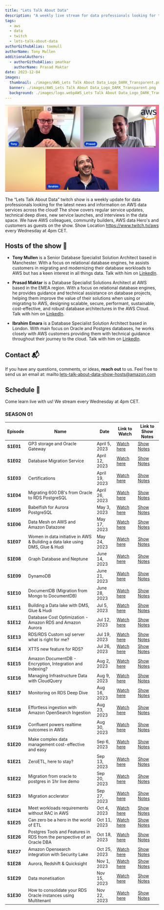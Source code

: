 ```yaml
---
title: "Lets Talk About Data"
description: "A weekly live stream for data professionals looking for the latest news and information on AWS data services across the cloud, we have AWS colleagues, community builders, AWS data Hero's and customers as guests on the show" 
tags:
  - aws
  - data
  - twitch
  - lets-talk-about-data
authorGithubAlias: toemull
authorName: Tony Mullen
additionalAuthors: 
  - authorGithubAlias: pmatkar
    authorName: Prasad Maktar
date: 2023-12-04
images:
  thumbnail: ./images/AWS_Lets Talk About Data_Logo_DARK_Transparent.png
  banner: ./images/AWS_Lets Talk About Data_Logo_DARK_Transparent.png
  background: ./images/logo.webpAWS_Lets Talk About Data_Logo_DARK_Transparent.png
---
```


![Image of Tony, Prasad and Ibrahim  enjoying the live stream together](images/ltad-header.jpg)

The “Lets Talk About Data” twitch show is a weekly update for data professionals looking for the latest news and information on AWS data services across the cloud! The show covers regular service updates, technical deep dives, new service launches, and interviews in the data space. We have AWS colleagues, community builders, AWS data Hero's and customers as guests on the show.  Show Location  https://www.twitch.tv/aws every Wednesday at 4pm CET.

## Hosts of the show 🎤

- **Tony Mullen** is a Senior Database Specialist Solution Architect based in Manchester. With a focus on relational database engines, he assists customers in migrating and modernizing their database workloads to AWS but has a keen interest in all things data.  Talk with him on [LinkedIn](https://www.linkedin.com/in/tony-mullen-8b05927/).

- **Prasad Maktar** is a Database Specialist Solutions Architect at AWS based in the EMEA region. With a focus on relational database engines, he provides guidance and technical assistance on database projects, helping them improve the value of their solutions when using or migrating to AWS, designing scalable, secure, performant, sustainable, cost-effective, and robust database architectures in the AWS Cloud. Talk with him on [LinkedIn](https://www.linkedin.com/in/prasad-matkar-37063715/).

- **Ibrahim Emara** is a Database Specialist Solution Architect based in London. With main focus on Oracle and Postgres databases, he works closely with AWS customers providing them with technical guidance throughout their journey to the cloud. Talk with him on [LinkedIn](https://www.linkedin.com/in/ibrahim-emara-b295a675/).

## Contact 📬

If you have any questions, comments, or ideas, **reach out** to us. Feel free to send us an email at: mailto:lets-talk-about-data-show-hosts@amazon.com

## Schedule 📆

Come learn live with us! We stream every Wednesday at 4pm CET.

### SEASON 01

| Episode | Name| Date | Link to Watch | Link to Show Notes |
|--|--|--|--|--|
| **S1E01** | GP3 storage and Oracle Gateway| April 5, 2023 | [Watch here](https://www.twitch.tv/videos/1841659475) |[Show Notes](/livestreams/lets-talk-about-data/2023-04-05) |
| **S1E02** | Database Migration Service| April 12, 2023 | [Watch here](https://www.twitch.tv/videos/1841014442) |[Show Notes](/livestreams/lets-talk-about-data/2023-04-12) |
| **S1E03** | Certifications| April 19, 2023 | [Watch here](https://www.twitch.tv/videos/1841017419) |[Show Notes](/livestreams/lets-talk-about-data/2023-04-19) |
| **S1E04** | Migrating 600 DB's from Oracle to RDS PostgreSQL| April 26, 2023 | [Watch here](https://www.twitch.tv/videos/1841658373) |[Show Notes](/livestreams/lets-talk-about-data/2023-04-26) |
| **S1E05** | Babelfish for Aurora PostgreSQL| May 3, 2023 | [Watch here](https://www.twitch.tv/videos/1841658652) |[Show Notes](/livestreams/lets-talk-about-data/2023-05-03) |
| **S1E06** | Data Mesh on AWS and Amazon Datazone| May 17, 2023 | [Watch here](https://www.twitch.tv/videos/1841659193) |[Show Notes](/livestreams/lets-talk-about-data/2023-05-17) |
| **S1E07** | Women in data initiative in AWS & Building a data lake using DMS, Glue & Hudi| May 24, 2023 | [Watch here](https://www.twitch.tv/videos/1841658946) |[Show Notes](/livestreams/lets-talk-about-data/2023-05-24) |
| **S1E08** | Graph Database and Neptune| June 14, 2023 | [Watch here](https://www.twitch.tv/videos/1851873056) |[Show Notes](/livestreams/lets-talk-about-data/2023-06-14) |
| **S1E09** | DynamoDB | June 21, 2023 | [Watch here](https://www.twitch.tv/videos/1851873056) |[Show Notes](/livestreams/lets-talk-about-data/2023-06-21) |
| **S1E10** | DocumentDB (Migration from Mongo to DocumentDB)| June 28, 2023 | [Watch here](https://www.twitch.tv/videos/1953157024) |[Show Notes](/livestreams/lets-talk-about-data/2023-06-28) |
| **S1E11** | Building a Data lake with DMS, Glue & Hudi| Jul 5, 2023 | [Watch here](https://www.twitch.tv/videos/1953225374) |[Show Notes](/livestreams/lets-talk-about-data/2023-07-05) |
| **S1E12** | Database Cost Optimization - Amazon RDS and Amazon Aurora | Jul 12, 2023 | [Watch here](https://www.twitch.tv/videos/1953967848) |[Show Notes](/livestreams/lets-talk-about-data/2023-07-12) |
| **S1E13** | RDS/RDS Custom sql server what is right for me? | Jul 19, 2023 | [Watch here](https://www.twitch.tv/videos/1876777687) |[Show Notes](/livestreams/lets-talk-about-data/2023-07-19) |
| **S1E14** | XTTS new feature for RDS? | Jul 26, 2023 | [Watch here](https://www.twitch.tv/videos/1882902977) |[Show Notes](/livestreams/lets-talk-about-data/2023-07-26) |
| **S1E15** | Amazon DocumentDB - Encryption, Integration and Indexing? | Aug 2, 2023 | [Watch here](https://www.twitch.tv/videos/1888909812) |[Show Notes](/livestreams/lets-talk-about-data/2023-08-02) |
| **S1E16** | Managing Infrastructure Data with CloudQuery | Aug 9, 2023 | [Watch here](https://www.twitch.tv/videos/1907162122) |[Show Notes](/livestreams/lets-talk-about-data/2023-08-09) |
| **S1E17** | Monitoring on RDS Deep Dive | Aug 16, 2023 | [Watch here](https://www.twitch.tv/videos/1907161452) |[Show Notes](/livestreams/lets-talk-about-data/2023-08-16) |
| **S1E18** | Effortless ingestion with Amazon OpenSearch Ingestion| Aug 23, 2023 | [Watch here](https://www.twitch.tv/videos/1907119575) |[Show Notes](/livestreams/lets-talk-about-data/2023-08-23) |
| **S1E19** | Confluent powers realtime outcomes in AWS | Aug 30, 2023 | [Watch here](https://www.twitch.tv/videos/1918470045) |[Show Notes](/livestreams/lets-talk-about-data/2023-08-30) |
| **S1E20** | Make complex data management cost-effective and easy | Sep 6, 2023 | [Watch here](https://www.twitch.tv/videos/1918470045) |[Show Notes](/livestreams/lets-talk-about-data/2023-09-06) |
| **S1E21** | ZeroETL, here to stay? | Sep 13, 2023 | [Watch here](https://www.twitch.tv/videos/1925129457) |[Show Notes](/livestreams/lets-talk-about-data/2023-09-13) |
| **S1E22** | Migration from oracle to postgres in 1hr live demo | Sep 20, 2023 | [Watch here](https://www.twitch.tv/videos/1931178867) |[Show Notes](/livestreams/lets-talk-about-data/2023-09-20) |
| **S1E23** | Migration acclerator  | Sep 27, 2023 | [Watch here](https://www.twitch.tv/videos/1937198717) |[Show Notes](/livestreams/lets-talk-about-data/2023-09-27) |
| **S1E24** | Meet workloads requirements without RAC in AWS | Oct 4, 2023 | [Watch here](https://www.twitch.tv/videos/1952451035) |[Show Notes](/livestreams/lets-talk-about-data/2023-10-04) |
| **S1E25** | Can zero be a hero in the world of ETL | Oct 11, 2023 | [Watch here](https://www.twitch.tv/videos/1952451659) |[Show Notes](/livestreams/lets-talk-about-data/2023-10-11) |
| **S1E26** | Postgres Tools and Features in RDS from the perspective of an Oracle DBA | Oct 18, 2023 | [Watch here](https://www.twitch.tv/videos/1954115395) |[Show Notes](/livestreams/lets-talk-about-data/2023-10-18) |
| **S1E27** | Amazon Opensearch integration with Security Lake | Oct 25, 2023 | [Watch here](https://www.twitch.tv/videos/1971030897) |[Show Notes](/livestreams/lets-talk-about-data/2023-10-25) |
| **S1E28** | Aurora, Redshift & Quicksight | Nov 1, 2023 | [Watch here](https://www.twitch.tv/videos/1971031389) |[Show Notes](/livestreams/lets-talk-about-data/2023-11-01) |
| **S1E29** | Data monetisation | Nov 15, 2023 | [Watch here](https://www.twitch.tv/videos/1983392065) |[Show Notes](/livestreams/lets-talk-about-data/2023-11-15) |
| **S1E30** | How to consolidate your RDS Oracle instances using  Multitenant | Nov 22, 2023 | [Watch here](https://www.twitch.tv/videos/1985940707) |[Show Notes](/livestreams/lets-talk-about-data/2023-11-22) |
